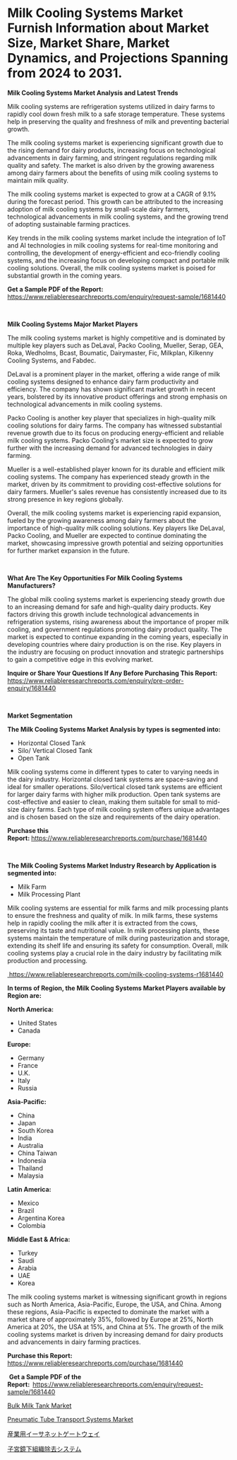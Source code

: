 <p><h1>Milk Cooling Systems Market Furnish Information about Market Size, Market Share, Market Dynamics, and Projections Spanning from 2024 to 2031.</h1></p><p><strong>Milk Cooling Systems Market Analysis and Latest Trends</strong></p>
<p><p>Milk cooling systems are refrigeration systems utilized in dairy farms to rapidly cool down fresh milk to a safe storage temperature. These systems help in preserving the quality and freshness of milk and preventing bacterial growth.</p><p>The milk cooling systems market is experiencing significant growth due to the rising demand for dairy products, increasing focus on technological advancements in dairy farming, and stringent regulations regarding milk quality and safety. The market is also driven by the growing awareness among dairy farmers about the benefits of using milk cooling systems to maintain milk quality.</p><p>The milk cooling systems market is expected to grow at a CAGR of 9.1% during the forecast period. This growth can be attributed to the increasing adoption of milk cooling systems by small-scale dairy farmers, technological advancements in milk cooling systems, and the growing trend of adopting sustainable farming practices.</p><p>Key trends in the milk cooling systems market include the integration of IoT and AI technologies in milk cooling systems for real-time monitoring and controlling, the development of energy-efficient and eco-friendly cooling systems, and the increasing focus on developing compact and portable milk cooling solutions. Overall, the milk cooling systems market is poised for substantial growth in the coming years.</p></p>
<p><strong>Get a Sample PDF of the Report:&nbsp;</strong> <a href="https://www.reliableresearchreports.com/enquiry/request-sample/1681440">https://www.reliableresearchreports.com/enquiry/request-sample/1681440</a></p>
<p>&nbsp;</p>
<p><strong>Milk Cooling Systems Major Market Players</strong></p>
<p><p>The milk cooling systems market is highly competitive and is dominated by multiple key players such as DeLaval, Packo Cooling, Mueller, Serap, GEA, Roka, Wedholms, Bcast, Boumatic, Dairymaster, Fic, Milkplan, Kilkenny Cooling Systems, and Fabdec. </p><p>DeLaval is a prominent player in the market, offering a wide range of milk cooling systems designed to enhance dairy farm productivity and efficiency. The company has shown significant market growth in recent years, bolstered by its innovative product offerings and strong emphasis on technological advancements in milk cooling systems.</p><p>Packo Cooling is another key player that specializes in high-quality milk cooling solutions for dairy farms. The company has witnessed substantial revenue growth due to its focus on producing energy-efficient and reliable milk cooling systems. Packo Cooling's market size is expected to grow further with the increasing demand for advanced technologies in dairy farming.</p><p>Mueller is a well-established player known for its durable and efficient milk cooling systems. The company has experienced steady growth in the market, driven by its commitment to providing cost-effective solutions for dairy farmers. Mueller's sales revenue has consistently increased due to its strong presence in key regions globally.</p><p>Overall, the milk cooling systems market is experiencing rapid expansion, fueled by the growing awareness among dairy farmers about the importance of high-quality milk cooling solutions. Key players like DeLaval, Packo Cooling, and Mueller are expected to continue dominating the market, showcasing impressive growth potential and seizing opportunities for further market expansion in the future.</p></p>
<p>&nbsp;</p>
<p><strong>What Are The Key Opportunities For Milk Cooling Systems Manufacturers?</strong></p>
<p><p>The global milk cooling systems market is experiencing steady growth due to an increasing demand for safe and high-quality dairy products. Key factors driving this growth include technological advancements in refrigeration systems, rising awareness about the importance of proper milk cooling, and government regulations promoting dairy product quality. The market is expected to continue expanding in the coming years, especially in developing countries where dairy production is on the rise. Key players in the industry are focusing on product innovation and strategic partnerships to gain a competitive edge in this evolving market.</p></p>
<p><strong>Inquire or Share Your Questions If Any Before Purchasing This Report:</strong> <a href="https://www.reliableresearchreports.com/enquiry/pre-order-enquiry/1681440">https://www.reliableresearchreports.com/enquiry/pre-order-enquiry/1681440</a></p>
<p>&nbsp;</p>
<p><strong>Market Segmentation</strong></p>
<p><strong>The Milk Cooling Systems Market Analysis by types is segmented into:</strong></p>
<p><ul><li>Horizontal Closed Tank</li><li>Silo/ Vertical Closed Tank</li><li>Open Tank</li></ul></p>
<p><p>Milk cooling systems come in different types to cater to varying needs in the dairy industry. Horizontal closed tank systems are space-saving and ideal for smaller operations. Silo/vertical closed tank systems are efficient for larger dairy farms with higher milk production. Open tank systems are cost-effective and easier to clean, making them suitable for small to mid-size dairy farms. Each type of milk cooling system offers unique advantages and is chosen based on the size and requirements of the dairy operation.</p></p>
<p><strong>Purchase this Report:&nbsp;</strong><a href="https://www.reliableresearchreports.com/purchase/1681440">https://www.reliableresearchreports.com/purchase/1681440</a></p>
<p>&nbsp;</p>
<p><strong>The Milk Cooling Systems Market Industry Research by Application is segmented into:</strong></p>
<p><ul><li>Milk Farm</li><li>Milk Processing Plant</li></ul></p>
<p><p>Milk cooling systems are essential for milk farms and milk processing plants to ensure the freshness and quality of milk. In milk farms, these systems help in rapidly cooling the milk after it is extracted from the cows, preserving its taste and nutritional value. In milk processing plants, these systems maintain the temperature of milk during pasteurization and storage, extending its shelf life and ensuring its safety for consumption. Overall, milk cooling systems play a crucial role in the dairy industry by facilitating milk production and processing.</p></p>
<p><a href="https://www.reliableresearchreports.com/milk-cooling-systems-r1681440">&nbsp;https://www.reliableresearchreports.com/milk-cooling-systems-r1681440</a></p>
<p><strong>In terms of Region, the Milk Cooling Systems Market Players available by Region are:</strong></p>
<p>
    <p> <strong> North America: </strong>
        <ul>
            <li>United States</li>
            <li>Canada</li>
        </ul>
        </p> 
    <p> <strong> Europe: </strong>
        <ul>
            <li>Germany</li>
            <li>France</li>
            <li>U.K.</li>
            <li>Italy</li>
            <li>Russia</li>
        </ul>
        </p> 
    <p> <strong> Asia-Pacific: </strong>
        <ul>
            <li>China</li>
            <li>Japan</li>
            <li>South Korea</li>
            <li>India</li>
            <li>Australia</li>
            <li>China Taiwan</li>
            <li>Indonesia</li>
            <li>Thailand</li>
            <li>Malaysia</li>
        </ul>
        </p> 
    <p> <strong> Latin America: </strong>
        <ul>
            <li>Mexico</li>
            <li>Brazil</li>
            <li>Argentina Korea</li>
            <li>Colombia</li>
        </ul>
        </p> 
    <p> <strong> Middle East & Africa: </strong>
        <ul>
            <li>Turkey</li>
            <li>Saudi</li>
            <li>Arabia</li>
            <li>UAE</li>
            <li>Korea</li>
        </ul>
    </p>
    </p>
<p><p>The milk cooling systems market is witnessing significant growth in regions such as North America, Asia-Pacific, Europe, the USA, and China. Among these regions, Asia-Pacific is expected to dominate the market with a market share of approximately 35%, followed by Europe at 25%, North America at 20%, the USA at 15%, and China at 5%. The growth of the milk cooling systems market is driven by increasing demand for dairy products and advancements in dairy farming practices.</p></p>
<p><strong>Purchase this Report: </strong><a href="https://www.reliableresearchreports.com/purchase/1681440">https://www.reliableresearchreports.com/purchase/1681440</a></p>
<p>&nbsp;<strong>Get a Sample PDF of the Report:&nbsp;&nbsp;</strong><a href="https://www.reliableresearchreports.com/enquiry/request-sample/1681440">https://www.reliableresearchreports.com/enquiry/request-sample/1681440</a></p>
<p><strong></strong></p>
<p><p><a href="https://github.com/Angelnienowdseej3e45z3p8c/Market-Research-Report-List-2/blob/main/bulk-milk-tank-market.md">Bulk Milk Tank Market</a></p><p><a href="https://github.com/brentleyjimmiealvaradoz4l1rea/Market-Research-Report-List-2/blob/main/pneumatic-tube-transport-systems-market.md">Pneumatic Tube Transport Systems Market</a></p><p><a href="https://github.com/qwpelcjko9242629/Market-Research-Report-List-1/blob/main/597092940793.md">産業用イーサネットゲートウェイ</a></p><p><a href="https://github.com/EstaSprer20231/Market-Research-Report-List-1/blob/main/748243131620.md">子宮鏡下組織除去システム</a></p></p>